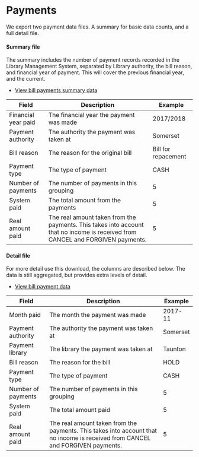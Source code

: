 Payments
=============

We export two payment data files. A summary for basic data counts, and a full detail file.

#### Summary file

The summary includes the number of payment records recorded in the Library Management System, separated by Library authority, the bill reason, and financial year of payment. This will cover the previous financial year, and the current.

- [View bill payments summary data](https://github.com/LibrariesWest/opendata/blob/origin1/bills/payments_summary.csv)

| Field | Description | Example |
| ----- | ----------- | ------- |
| Financial year paid | The financial year the payment was made | 2017/2018 |
| Payment authority | The authority the payment was taken at | Somerset |
| Bill reason | The reason for the original bill | Bill for repacement |
| Payment type | The type of payment | CASH |
| Number of payments | The number of payments in this grouping | 5 |
| System paid | The total amount from the payments | 5 |
| Real amount paid | The real amount taken from the payments. This takes into account that no income is received from CANCEL and FORGIVEN payments. | 5 |

#### Detail file

For more detail use this download, the columns are described below. The data is still aggregated, but provides extra levels of detail.

- [View bill payment data](https://github.com/LibrariesWest/opendata/blob/origin1/bills/payments.csv)

| Field | Description | Example |
| ----- | ----------- | ------- |
| Month paid | The month the payment was made | 2017-11 |
| Payment authority | The authority the payment was taken at | Somerset |
| Payment library | The library the payment was taken at | Taunton |
| Bill reason | The reason for the bill | HOLD |
| Payment type | The type of payment | CASH |
| Number of payments | The number of payments in this grouping | 5 |
| System paid | The total amount paid | 5 |
| Real amount paid | The real amount taken from the payments. This takes into account that no income is received from CANCEL and FORGIVEN payments. | 5 |

